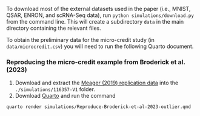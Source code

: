 To download most of the external datasets used in the paper (i.e., MNIST, QSAR, ENRON, and scRNA-Seq data), run `python simulations/download.py` from the command line. This will create a subdirectory `data` in the main directory containing the relevant files. 

To obtain the preliminary data for the micro-credit study (in `data/microcredit.csv`) you will need to run the following Quarto document.

### Reproducing the micro-credit example from Broderick et al. (2023)

1.  Download and extract the [Meager (2019) replication data](https://doi.org/10.3886/E116357V1) into the `./simulations/116357-V1` folder.
2.  Download [Quarto](https://quarto.org/docs/get-started/) and run the command

```
quarto render simulations/Reproduce-Broderick-et-al-2023-outlier.qmd
```
